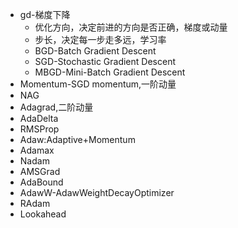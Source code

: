 <!--
 * @Author: jhq
 * @Date: 2025-02-08 14:16:10
 * @LastEditTime: 2025-02-28 21:28:49
 * @Description: 
-->
* gd-梯度下降
    * 优化方向，决定前进的方向是否正确，梯度或动量
    * 步长，决定每一步走多远，学习率
    * BGD-Batch Gradient Descent
    * SGD-Stochastic Gradient Descent
    * MBGD-Mini-Batch Gradient Descent
* Momentum-SGD momentum,一阶动量
* NAG
* Adagrad,二阶动量
* AdaDelta
* RMSProp
* Adaw:Adaptive+Momentum
* Adamax
* Nadam
* AMSGrad
* AdaBound
* AdawW-AdawWeightDecayOptimizer
* RAdam
* Lookahead
